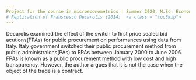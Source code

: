 ```yaml
--- 
Project for the course in microeconometrics | Summer 2020, M.Sc. Economics, Bonn University | [Hyein Jeong](https://github.com/huiren-j)
# Replication of Franscesco Decarolis (2014)  <a class = "tocSkip">
---
```

   
Decarolis examined the effect of the switch to first price sealed bid acutions(FPAs) for public procurement on performances using data from Italy. Italy government switched their public procurement method from public administraions(PAs) to FPAs between January 2000 to June 2006. FPAs is known as a public procurement method with low cost and high transparency. However, the author argues that it is not the case when the object of the trade is a contract.
